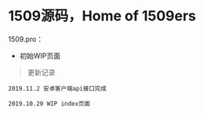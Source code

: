 

1509源码，Home of 1509ers
===============

1509.pro：

 + 初始WIP页面


> 更新记录

~~~
2019.11.2 安卓客户端api接口完成
~~~

~~~
2019.10.20 WIP index页面
~~~


